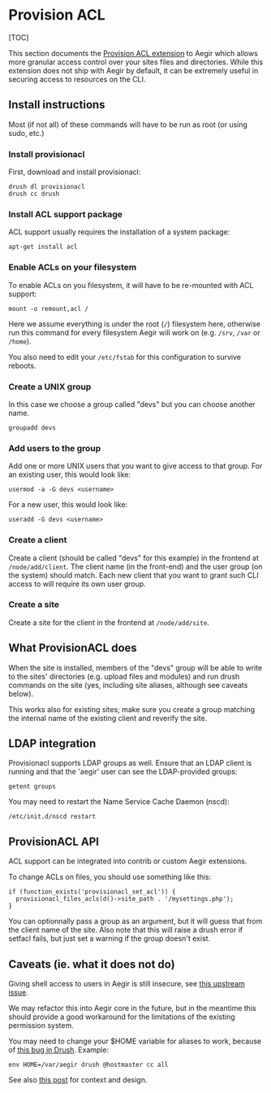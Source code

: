 Provision ACL
=============

[TOC]

This section documents the [Provision ACL extension](https://www.drupal.org/project/provisionacl) to Aegir which allows more granular access control over your sites files and directories. While this extension does not ship with Aegir by default, it can be extremely useful in securing access to resources on the CLI.

Install instructions
--------------------

Most (if not all) of these commands will have to be run as root (or using sudo, etc.)

### Install provisionacl

First, download and install provisionacl:

    drush dl provisionacl
    drush cc drush

### Install ACL support package

ACL support usually requires the installation of a system package:

    apt-get install acl

### Enable ACLs on your filesystem

To enable ACLs on you filesystem, it will have to be re-mounted with ACL support:

    mount -o remount,acl /

Here we assume everything is under the root (`/`) filesystem here, otherwise run this command for every filesystem Aegir will work on (e.g. `/srv`, `/var` or `/home`).

You also need to edit your `/etc/fstab` for this configuration to survive reboots.

### Create a UNIX group

In this case we choose a group called "devs" but you can choose another name.

    groupadd devs

### Add users to the group

Add one or more UNIX users that you want to give access to that group. For an existing user, this would look like:

    usermod -a -G devs <username>

For a new user, this would look like:

    useradd -G devs <username>

### Create a client

Create a client (should be called "devs" for this example) in the frontend at `/node/add/client`. The client name (in the front-end) and the user group (on the system) should match. Each new client that you want to grant such CLI access to will require its own user group.

### Create a site

Create a site for the client in the frontend at `/node/add/site`.


What ProvisionACL does
----------------------

When the site is installed, members of the "devs" group will be able to write to the sites' directories (e.g. upload files and modules) and run drush commands on the site (yes, including site aliases, although see caveats below).

This works also for existing sites; make sure you create a group matching the internal name of the existing client and reverify the site.


LDAP integration
----------------

Provisionacl supports LDAP groups as well. Ensure that an LDAP client is running and that the 'aegir' user can see the LDAP-provided groups:

    getent groups

You may need to restart the Name Service Cache Daemon (nscd):

    /etc/init.d/nscd restart


ProvisionACL API
----------------

ACL support can be integrated into contrib or custom Aegir extensions.

To change ACLs on files, you should use something like this:

    if (function_exists('provisionacl_set_acl')) {
      provisionacl_files_acls(d()->site_path . '/mysettings.php');
    }

You can optionnally pass a group as an argument, but it will guess that from the client name of the site. Also note that this will raise a drush error if setfacl fails, but just set a warning if the group doesn't exist.


Caveats (ie. what it does not do)
---------------------------------

Giving shell access to users in Aegir is still insecure, see [this upstream issue](https://drupal.org/node/762138).

We may refactor this into Aegir core in the future, but in the meantime this should provide a good workaround for the limitations of the existing permission system.

You may need to change your $HOME variable for aliases to work, because of [this bug in Drush](https://drupal.org/node/1104438). Example:

    env HOME=/var/aegir drush @hostmaster cc all

See also [this post](http://community.aegirproject.org/node/494/index.html) for context and design.
